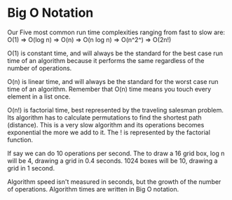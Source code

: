 # Big O Notation

Our Five most common run time complexities ranging from fast to slow are:
O(1) => O(log n) => O(n) => O(n log n) => O(n^2^) => O(2n!)

O(1) is constant time, and will always be the standard for the best case run time of an algorithm because it performs the same regardless of the number of operations. 

O(n) is linear time, and will always be the standard for the worst case run time of an algorithm. Remember that O(n) time means you touch every element in a list once.

O(n!) is factorial time, best represented by the traveling salesman problem. Its algorithm has to calculate permutations to find the shortest path (distance). This is a very slow algorithm and its operations becomes exponential the more we add to it. The ! is represented by the factorial function.

If say we can do 10 operations per second. The to draw a 16 grid box, log n will be 4, drawing a grid in 0.4 seconds. 1024 boxes will be 10, drawing a grid in 1 second. 

Algorithm speed isn't measured in seconds, but the growth of the number of operations. Algorithm times are written in Big O notation. 